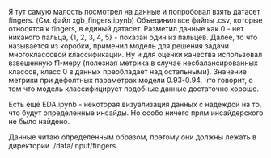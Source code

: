 Я тут самую малость посмотрел на данные и попробовал взять датасет fingers. (См. файл xgb_fingers.ipynb) Объединил все файлы .csv, которые относятся к fingers, в единый датасет. Разметил данные как 0 - нет никакого пальца, {1, 2, 3, 4, 5} - показан один из пальцев. Далее, то что называется из коробки, применил модель для решения задачи многоклассовой классификации. Ну и для оценки качества использовал взвешенную f1-меру (полезная метрика в случае несбалансированных классов, класс 0 в данных преобладает над остальными). Значение метрики при дефолтных параметрах модели 0.93-0.94, что говорит, о том что модель классифицирует подобные данные достаточно хорошо.

Есть еще EDA.ipynb - некоторая визуализация данных с надеждой на то, что будут определенные инсайды. Но особо ничего прям инсайдерского не было найдено.

Данные читаю определенным образом, поэтому они должны лежать в директории ./data/input/fingers
